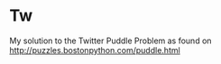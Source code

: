 # Tw
My solution to the Twitter Puddle Problem as found on http://puzzles.bostonpython.com/puddle.html
